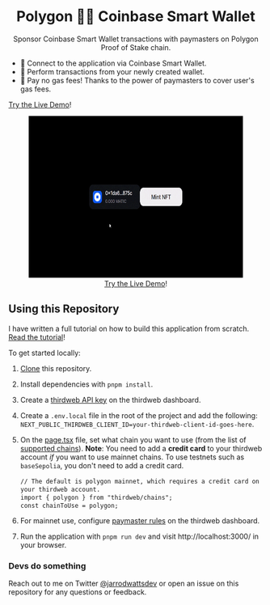 <h1 align="center">
  Polygon 💜🤝 Coinbase Smart Wallet
</h1>

<p align="center">
  Sponsor Coinbase Smart Wallet transactions with paymasters on Polygon Proof of Stake chain. 
</p>

<p>
<ul>
    <li>🔗 Connect to the application via Coinbase Smart Wallet.</li>
    <li>💸 Perform transactions from your newly created wallet.</li>
    <li>🚫 Pay no gas fees! Thanks to the power of paymasters to cover user's gas fees.</li>
</ul>
</p>

<p>
<a href="https://polygon-coinbase-smart-wallet.vercel.app/" target="_blank">Try the Live Demo</a>!
</p>

<figure align="center">
  <img src="./public/demo.gif" height="320px" alt="Demo"/>
  <figcaption align="center">
    <a href="https://polygon-coinbase-smart-wallet.vercel.app/" target="_blank">Try the Live Demo</a>!
  </figcaption>
</figure>

## Using this Repository

I have written a full tutorial on how to build this application from scratch. [Read the tutorial](https://blog.jarrodwatts.com/get-started-with-coinbase-smart-wallet)!

To get started locally:

1. [Clone](https://docs.github.com/en/repositories/creating-and-managing-repositories/cloning-a-repository) this repository.

2. Install dependencies with `pnpm install`.

3. Create a [thirdweb API key](https://docs.github.com/en/repositories/creating-and-managing-repositories/cloning-a-repository) on the thirdweb dashboard.

4. Create a `.env.local` file in the root of the project and add the following: `NEXT_PUBLIC_THIRDWEB_CLIENT_ID=your-thirdweb-client-id-goes-here`.

5. On the [page.tsx](./src/app/page.tsx) file, set what chain you want to use (from the list of [supported chains](https://www.smartwallet.dev/FAQ#what-networks-are-supported)). **Note**: You need to add a **credit card** to your thirdweb account _if_ you want to use mainnet chains. To use testnets such as `baseSepolia`, you don't need to add a credit card.

   ```tsx
   // The default is polygon mainnet, which requires a credit card on your thirdweb account.
   import { polygon } from "thirdweb/chains";
   const chainToUse = polygon;
   ```

6. For mainnet use, configure [paymaster rules](https://thirdweb.com/dashboard/connect/account-abstraction) on the thirdweb dashboard.

7. Run the application with `pnpm run dev` and visit http://localhost:3000/ in your browser.

### Devs do something

Reach out to me on Twitter [@jarrodwattsdev](https://twitter.com/jarrodwattsdev) or open an issue on this repository for any questions or feedback.
